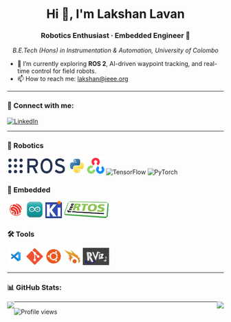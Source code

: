 <h1 align="center">Hi 👋, I'm Lakshan Lavan</h1>
<h3 align="center">Robotics Enthusiast · Embedded Engineer 🤖</h3>

<p align="center"><em>B.E.Tech (Hons) in Instrumentation & Automation, University of Colombo</em></p>

- 🌱 I’m currently exploring <strong>ROS 2</strong>, AI-driven waypoint tracking, and real-time control for field robots.
- 📫 How to reach me: <a href="mailto:lakshanlavan29@gmail.com" title="Send to my Gmail">lakshan@ieee.org</a>

---

<h3 align="left">🔗 Connect with me:</h3>
<p align="left">
  <a href="https://www.linkedin.com/in/lakshan29" target="blank">
    <img align="center" src="https://raw.githubusercontent.com/rahuldkjain/github-profile-readme-generator/master/src/images/icons/Social/linked-in-alt.svg" alt="LinkedIn" height="30" width="40" />
  </a>
</p>

---
<h3>🤖 Robotics</h3>
<p align="left">
  <img src="logos/ros_icon.png" alt="ROS 2" height="40"/>
  <img src="https://raw.githubusercontent.com/devicons/devicon/master/icons/python/python-original.svg" alt="Python" height="40"/>
  <img src="https://raw.githubusercontent.com/devicons/devicon/master/icons/opencv/opencv-original.svg" alt="OpenCV" height="40"/>
  <img src="https://www.vectorlogo.zone/logos/tensorflow/tensorflow-icon.svg" alt="TensorFlow" height="40"/>
  <img src="https://upload.wikimedia.org/wikipedia/commons/1/10/PyTorch_logo_icon.svg" alt="PyTorch" height="40"/>
</p>

<h3>🔧 Embedded</h3>
<p align="left">
  <img src="logos/espidf.png" alt="ESP-IDF" height="40"/>
  <img src="logos/arduino.jpeg" alt="Arduino" height="40"/>
  <img src="logos/Kicad.png" alt="KiCad" height="40"/>
  <img src="logos/freeRTOS.png" alt="FreeRTOS" height="40"/>
</p>

<h3>🛠 Tools</h3>
<p align="left">
  <img src="logos/vscode.png" alt="VS Code" height="40"/>
  <img src="logos/Git_icon.png" alt="Git" height="40"/>
  <img src="logos/ubuntu.png" alt="Ubuntu" height="40"/>
  <img src="logos/Gazebo.png" alt="Gazebo" height="40"/>
  <img src="logos/Rviz.png" alt="RViz" height="40"/>
</p>


---

<h3>📊 GitHub Stats:</h3>
<p>
  <img align="left" src="https://github-readme-stats.vercel.app/api/top-langs/?username=lakshanlavan&layout=compact&bg_color=0d1117&text_color=ffffff" />
</p>
<p>
  <img align="right" src="https://github-readme-stats.vercel.app/api?username=lakshanlavan&show_icons=true&locale=en&bg_color=0d1117&text_color=ffffff" />
</p>

---

<p align="left">
  <img src="https://komarev.com/ghpvc/?username=lakshanlavan&label=Profile%20views&color=0e75b6&style=flat" alt="Profile views" />
</p>
